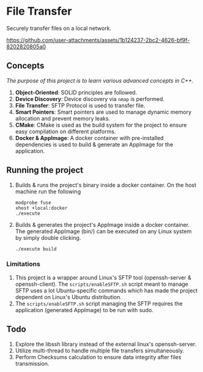 # File Transfer

Securely transfer files on a local network.

https://github.com/user-attachments/assets/1b124237-2bc2-4626-bf9f-8202820805a0

## Concepts

_The purpose of this project is to learn various advanced concepts in C++._

1. **Object-Oriented**: SOLID principles are followed.
2. **Device Discovery**: Device discovery via `nmap` is performed.
3. **File Transfer**: SFTP Protocol is used to transfer file.
4. **Smart Pointers**: Smart pointers are used to manage dynamic memory allocation and prevent memory leaks.
5. **CMake**: CMake is used as the build system for the project to ensure easy compilation on different platforms.
6. **Docker & AppImage**: A docker container with pre-installed dependencies is used to build & generate an AppImage for the application.

## Running the project

1. Builds & runs the project's binary inside a docker container. On the host machine run the following
    ```shell
    modprobe fuse
    xhost +local:docker
    ./execute 
    ```
2. Builds & generates the project's AppImage inside a docker container. The generated AppImage (bin/) can be executed on any Linux system by simply double clicking.
    ```shell
    ./execute build
    ```

### Limitations

1. This project is a wrapper around Linux's SFTP tool (openssh-server & openssh-client). The `scripts/enableSFTP.sh` script meant to manage SFTP uses a lot Ubuntu-specific commands which has made the project dependent on Linux's Ubuntu distribution. 
2. The `scripts/enableSFTP.sh` script managing the SFTP requires the application (generated AppImage) to be run with sudo.

## Todo

1. Explore the libssh library instead of the external linux's openssh-server.
2. Utilize multi-thread to handle multiple file transfers simultaneously.
3. Perform Checksums calculation to ensure data integrity after files transmission.
